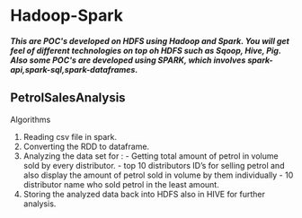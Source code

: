 # Hadoop-Spark

##### This are POC's developed on HDFS using Hadoop and Spark. You will get feel of different technologies on top oh HDFS such as Sqoop, Hive, Pig. Also some POC's are developed using SPARK, which involves spark-api,spark-sql,spark-dataframes.

## PetrolSalesAnalysis

Algorithms
  1) Reading csv file in spark.
  2) Converting the RDD to dataframe.
  3) Analyzing the data set for :
    - Getting total amount of petrol in volume sold by every distributor.
    - top 10 distributors ID’s for selling petrol and also display the amount of petrol sold in volume by them individually
    - 10 distributor name who sold petrol in the least amount.
  4) Storing the analyzed data back into HDFS also in HIVE for further analysis.
